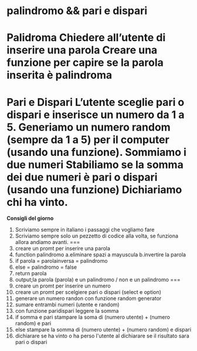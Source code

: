 palindromo && pari e dispari
===
**Palidroma**
Chiedere all’utente di inserire una parola
Creare una funzione per capire se la parola inserita è palindroma
===
**Pari e Dispari**
L’utente sceglie pari o dispari e inserisce un numero da 1 a 5.
Generiamo un numero random (sempre da 1 a 5) per il computer (usando una funzione).
Sommiamo i due numeri
Stabiliamo se la somma dei due numeri è pari o dispari (usando una funzione)
Dichiariamo chi ha vinto.
===
**Consigli del giorno**
1. Scriviamo sempre in italiano i passaggi che vogliamo fare
2. Scriviamo sempre solo un pezzetto di codice alla volta, se funziona allora andiamo avanti.
===
1. creare un promt per inserire una parola
1. function palindromo
  a.eliminare spazi a mayuscula
  b.invertire la parola
1. if parola = parolainversa = palindromo
1. else = palindromo = false
1. return parola
1. output;la parola (parola) e un palindromo / non e un palindromo
===
1. creare un promt per inserire un numero
1. creare un promt per scelgiere pari o dispari (select e option)
1. generare un numero randon con funzione random generator
1. sumare entrambi numeri (utente e random)
1. con funzione paridispari leggere la somma
1. if somma e pari stampare la soma di (numero utente) + (numero random) e pari
1. else stampare la somma di (numero utente) + (numero random) e dispari
1. dichiarare se ha vinto o ha perso l'utente al dichiarare se il risultato sara pari o dispari

